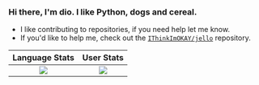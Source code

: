 ### Hi there, I'm dio. I like Python, dogs and cereal.

- I like contributing to repositories, if you need help let me know.
- If you'd like to help me, check out the [```IThinkImOKAY/jello```](https://github.com/IThinkImOKAY/jello) repository.


[COntrib Stats, Not Working?]: <> (https://github-readme-streak-stats.herokuapp.com/?user=IThinkImOKAY&theme=dark)

Language Stats             |  User Stats
:-------------------------:|:-------------------------:
![](https://github-readme-stats.vercel.app/api/top-langs/?username=ithinkimokay&layout=compact&theme=dark&hide_title=true&?exclude_repo=IThinkImOKAY.github.io)  |  ![](https://github-readme-stats.vercel.app/api?username=ithinkimokay&count_private=true&show_icons=true&theme=dark&hide_title=true)
